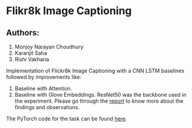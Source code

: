 # Flikr8k Image Captioning
## Authors: 
1. Monjoy Narayan Choudhury 
2. Karanjit Saha 
3. Rishi Vakharia 

Implementation of Flickr8k Image Captioning with a CNN LSTM baselines followed by improvements like:
1. Baseline with Attention.  
2. Baseline with Glove Embeddings. 
ResNet50 was the backbone used in the experiment. Please go through the [report](./report.pdf) to know more about the findings and observations. 

The PyTorch code for the task can be found [here](https://www.kaggle.com/code/monjoynchoudhury/captioning-task/notebook).
